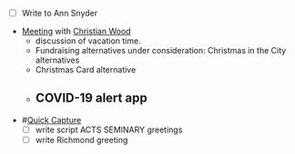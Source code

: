 - [ ] Write to Ann Snyder
- [Meeting](<Meeting.md>) with [Christian Wood](<Christian Wood.md>)
    - discussion of vacation time. 
    - Fundraising alternatives under consideration: Christmas in the City alternatives
    - Christmas Card alternative
    - COVID-19 alert app
        - 
- #[Quick Capture](<Quick Capture.md>)
    - [ ] write script ACTS SEMINARY greetings 
    - [ ] write Richmond greeting
